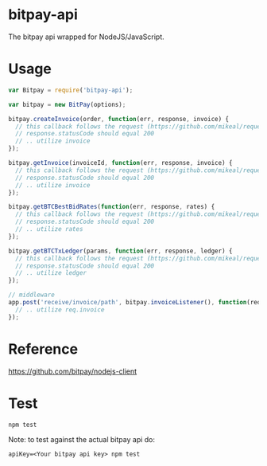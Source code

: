 bitpay-api
=========

The bitpay api wrapped for NodeJS/JavaScript.

Usage
==
```javascript
var Bitpay = require('bitpay-api');

var bitpay = new BitPay(options);

bitpay.createInvoice(order, function(err, response, invoice) {
  // this callback follows the request (https://github.com/mikeal/request) api callback protocol
  // response.statusCode should equal 200
  // .. utilize invoice
});

bitpay.getInvoice(invoiceId, function(err, response, invoice) {
  // this callback follows the request (https://github.com/mikeal/request) api callback protocol
  // response.statusCode should equal 200
  // .. utilize invoice
});

bitpay.getBTCBestBidRates(function(err, response, rates) {
  // this callback follows the request (https://github.com/mikeal/request) api callback protocol
  // response.statusCode should equal 200
  // .. utilize rates
});

bitpay.getBTCTxLedger(params, function(err, response, ledger) {
  // this callback follows the request (https://github.com/mikeal/request) api callback protocol
  // response.statusCode should equal 200
  // .. utilize ledger
});

// middleware
app.post('receive/invoice/path', bitpay.invoiceListener(), function(req, res) {
  // .. utilize req.invoice
});
```

Reference
==
https://github.com/bitpay/nodejs-client

Test
==
```
npm test
```
Note: to test against the actual bitpay api do:
```
apiKey=<Your bitpay api key> npm test
```
